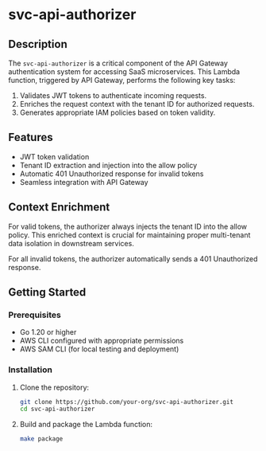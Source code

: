 # svc-api-authorizer

## Description

The `svc-api-authorizer` is a critical component of the API Gateway authentication system for accessing SaaS microservices. This Lambda function, triggered by API Gateway, performs the following key tasks:

1. Validates JWT tokens to authenticate incoming requests.
2. Enriches the request context with the tenant ID for authorized requests.
3. Generates appropriate IAM policies based on token validity.

## Features

- JWT token validation
- Tenant ID extraction and injection into the allow policy
- Automatic 401 Unauthorized response for invalid tokens
- Seamless integration with API Gateway

## Context Enrichment

For valid tokens, the authorizer always injects the tenant ID into the allow policy. This enriched context is crucial for maintaining proper multi-tenant data isolation in downstream services.

For all invalid tokens, the authorizer automatically sends a 401 Unauthorized response.

## Getting Started

### Prerequisites

- Go 1.20 or higher
- AWS CLI configured with appropriate permissions
- AWS SAM CLI (for local testing and deployment)

### Installation

1. Clone the repository:
   ```bash
   git clone https://github.com/your-org/svc-api-authorizer.git
   cd svc-api-authorizer
   ```

2. Build and package the Lambda function:
   ```bash
   make package
   ```